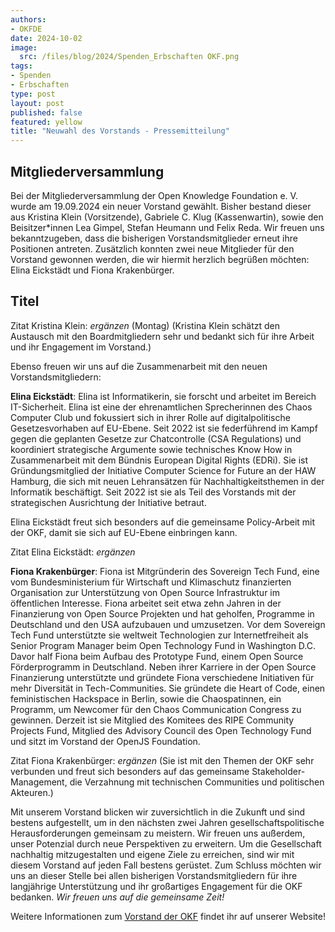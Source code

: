 ```yaml
---
authors:
- OKFDE
date: 2024-10-02
image: 
  src: /files/blog/2024/Spenden_Erbschaften OKF.png
tags:
- Spenden
- Erbschaften
type: post
layout: post
published: false
featured: yellow
title: "Neuwahl des Vorstands - Pressemitteilung"
---
```


## Mitgliederversammlung

Bei der Mitgliederversammlung der Open Knowledge Foundation e. V. wurde am 19.09.2024 ein neuer Vorstand gewählt. Bisher bestand dieser aus Kristina Klein (Vorsitzende), Gabriele C. Klug (Kassenwartin), sowie den Beisitzer*innen Lea Gimpel, Stefan Heumann und Felix Reda. Wir freuen uns bekanntzugeben, dass die bisherigen Vorstandsmitglieder erneut ihre Positionen antreten. Zusätzlich konnten zwei neue Mitglieder für den Vorstand gewonnen werden, die wir hiermit herzlich begrüßen möchten: Elina Eickstädt und Fiona Krakenbürger.

## Titel

Zitat Kristina Klein: *ergänzen* (Montag) 
(Kristina Klein schätzt den Austausch mit den Boardmitgliedern sehr und bedankt sich für ihre Arbeit und ihr Engagement im Vorstand.)

Ebenso freuen wir uns auf die Zusammenarbeit mit den neuen Vorstandsmitgliedern:

**Elina Eickstädt**: Elina ist Informatikerin, sie forscht und arbeitet im Bereich IT-Sicherheit. Elina ist eine der
ehrenamtlichen Sprecherinnen des Chaos Computer Club und fokussiert sich in ihrer Rolle auf
digitalpolitische Gesetzesvorhaben auf EU-Ebene. Seit 2022 ist sie federführend im Kampf
gegen die geplanten Gesetze zur Chatcontrolle (CSA Regulations) und koordiniert strategische
Argumente sowie technisches Know How in Zusammenarbeit mit dem Bündnis European Digital
Rights (EDRi). Sie ist Gründungsmitglied der Initiative Computer Science for Future an der HAW Hamburg, die sich mit neuen Lehransätzen für Nachhaltigkeitsthemen in der Informatik beschäftigt. Seit 2022 ist sie als Teil des Vorstands mit der strategischen Ausrichtung der Initiative betraut.

Elina Eickstädt freut sich besonders auf die gemeinsame Policy-Arbeit mit der OKF, damit sie sich auf EU-Ebene einbringen kann.

Zitat Elina Eickstädt: *ergänzen*

**Fiona Krakenbürger**: Fiona ist Mitgründerin des Sovereign Tech Fund, eine vom Bundesministerium für Wirtschaft und Klimaschutz finanzierten Organisation zur Unterstützung von Open Source Infrastruktur im öffentlichen Interesse. Fiona arbeitet seit etwa zehn Jahren in der Finanzierung von Open Source
Projekten und hat geholfen, Programme in Deutschland und den USA aufzubauen und umzusetzen. Vor dem Sovereign Tech Fund unterstützte sie weltweit Technologien zur Internetfreiheit als Senior Program Manager beim Open Technology Fund in Washington D.C. Davor half Fiona beim Aufbau des Prototype Fund, einem Open Source Förderprogramm in Deutschland. Neben ihrer Karriere in der Open Source Finanzierung unterstützte und gründete Fiona verschiedene Initiativen für mehr Diversität in Tech-Communities. Sie gründete die Heart of Code, einen feministischen Hackspace in Berlin, sowie die Chaospatinnen, ein Programm, um Newcomer für den Chaos Communication Congress zu gewinnen. Derzeit ist sie Mitglied des
Komitees des RIPE Community Projects Fund, Mitglied des Advisory Council des Open
Technology Fund und sitzt im Vorstand der OpenJS Foundation.

Zitat Fiona Krakenbürger: *ergänzen* 
(Sie ist mit den Themen der OKF sehr verbunden und freut sich besonders auf das gemeinsame Stakeholder-Management, die Verzahnung mit technischen Communities und politischen Akteuren.)

Mit unserem Vorstand blicken wir zuversichtlich in die Zukunft und sind bestens aufgestellt, um in den nächsten zwei Jahren gesellschaftspolitische Herausforderungen gemeinsam zu meistern. Wir freuen uns außerdem, unser Potenzial durch neue Perspektiven zu erweitern. Um die Gesellschaft nachhaltig mitzugestalten und eigene Ziele zu erreichen, sind wir mit diesem Vorstand auf jeden Fall bestens gerüstet. Zum Schluss möchten wir uns an dieser Stelle bei allen bisherigen Vorstandsmitgliedern für ihre langjährige Unterstützung und ihr großartiges Engagement für die OKF bedanken. *Wir freuen uns auf die gemeinsame Zeit!*

Weitere Informationen zum [Vorstand der OKF](https://okfn.de/vorstand/) findet ihr auf unserer Website!
